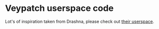 # Veypatch userspace code

Lot's of inspiration taken from Drashna, please check out [their userspace](https://github.com/drashna/qmk_userspace/).
